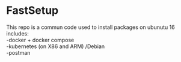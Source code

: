 # FastSetup
This repo is a commun code used to install packages on ubunutu 16 <br> 
includes: <br>
-docker + docker compose <br>
-kubernetes (on X86 and ARM) /Debian <br>
-postman
